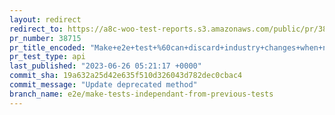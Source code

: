 ```yaml
---
layout: redirect
redirect_to: https://a8c-woo-test-reports.s3.amazonaws.com/public/pr/38715/api/index.html
pr_number: 38715
pr_title_encoded: "Make+e2e+test+%60can+discard+industry+changes+when+navigating+back+to+%22Store+Details%22%60+independent+from+previous+tests"
pr_test_type: api
last_published: "2023-06-26 05:21:17 +0000"
commit_sha: 19a632a25d42e635f510d326043d782dec0cbac4
commit_message: "Update deprecated method"
branch_name: e2e/make-tests-independant-from-previous-tests
---
```

